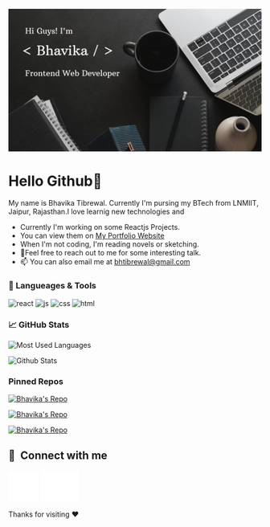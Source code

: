 <!-- bhtibrewal is a special repository: its README.md will appear on your profile! -->

![Header](https://github.com/bhtibrewal/bhtibrewal/blob/main/images/cover.png)

# Hello Github👋
My name is Bhavika Tibrewal. Currently I'm pursing my BTech from LNMIIT, Jaipur, Rajasthan.I love learnig new technologies and 

- Currently I'm working on some Reactjs Projects.
- You can view them on [My Portfolio Website](https://bhavika-developer.netlify.app/)
- When I'm not coding, I'm reading novels or sketching.
- 💬Feel free to reach out to me for some interesting talk.
- 📫 You can also email me at [bhtibrewal@gmail.com](https://github.com/bhtibrewal/bhtibrewal)

### 🔧 Langueages & Tools

<p align='left'>
    <img src="https://upload.wikimedia.org/wikipedia/commons/thumb/a/a7/React-icon.svg/1280px-React-icon.svg.png" alt="react" width="auto" height="40"/>
    <img src='https://upload.wikimedia.org/wikipedia/commons/6/6a/JavaScript-logo.png' height='35' width='auto' alt="js">
    <img src='https://upload.wikimedia.org/wikipedia/commons/thumb/d/d5/CSS3_logo_and_wordmark.svg/1200px-CSS3_logo_and_wordmark.svg.png' alt="css" width="auto" height="40">
    <img src="https://upload.wikimedia.org/wikipedia/commons/thumb/6/61/HTML5_logo_and_wordmark.svg/2048px-HTML5_logo_and_wordmark.svg.png" alt="html" width="40" height="40">
</p>

### &#x1f4c8; GitHub Stats

<!--  -->
![Most Used Languages](https://github-readme-stats.vercel.app/api/top-langs/?username=bhtibrewal&title_color=ffffff&text_color=c9cacc&icon_color=2bbc8a&bg_color=1d1f21&langs_count=3)

![Github Stats](https://github-readme-stats.vercel.app/api?username=bhtibrewal&show_icons=true&line_height=27&count_private=true&title_color=ffffff&text_color=c9cacc&icon_color=2bbc8a&bg_color=1d1f21)

<!--  -->
### Pinned Repos
[![ Bhavika's Repo](https://github-readme-stats.vercel.app/api/pin/?username=bhtibrewal&repo=portfolio&title_color=ffffff&text_color=c9cacc&icon_color=2bbc8a&bg_color=1d1f21)](https://github.com/bhtibrewal/portfolio)

[![ Bhavika's Repo](https://github-readme-stats.vercel.app/api/pin/?username=bhtibrewal&repo=amazon-clone&title_color=ffffff&text_color=c9cacc&icon_color=2bbc8a&bg_color=1d1f21)](https://github.com/bhtibrewal/amazon-clone)

[![ Bhavika's Repo](https://github-readme-stats.vercel.app/api/pin/?username=bhtibrewal&repo=Is_Your_Birthday_a_Palidrome&title_color=ffffff&text_color=c9cacc&icon_color=2bbc8a&bg_color=1d1f21)](https://github.com/bhtibrewal/Is_Your_Birthday_a_Palidrome)

## 🔗 &nbsp;**Connect with me**

[![Linked in](https://github.com/bhtibrewal/bhtibrewal/blob/main/images/linkedin.svg)](https://www.linkedin.com/in/bhavika-tibrewal/)
[![Twitter](https://github.com/bhtibrewal/bhtibrewal/blob/main/images/twitter.svg)](https://twitter.com/bhtibrewal)

Thanks for visiting :heart: 


